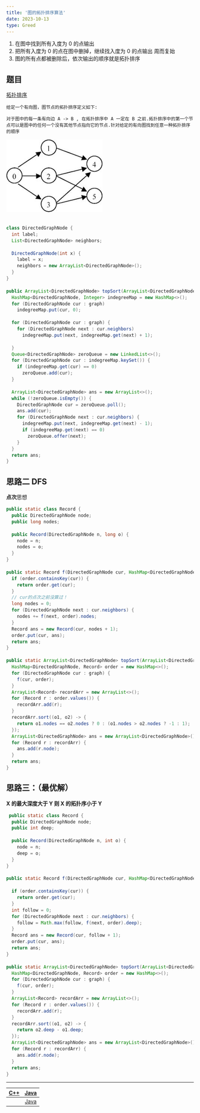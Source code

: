 ```yaml
---
title: '图的拓扑排序算法'
date: 2023-10-13
type: Greed
---
```


1. 在图中找到所有入度为 0 的点输出
2. 把所有入度为 0 的点在图中删掉，继续找入度为 0 的点输出 周而复始
3. 图的所有点都被删除后，依次输出的顺序就是拓扑排序

## 题目

[拓扑排序](https://www.lintcode.com/problem/127/solution/18551)

`给定一个有向图，图节点的拓扑排序定义如下:`

`对于图中的每一条有向边 A -> B , 在拓扑排序中 A 一定在 B 之前.拓扑排序中的第一个节点可以是图中的任何一个没有其他节点指向它的节点.针对给定的有向图找到任意一种拓扑排序的顺序`

![拓扑排序](/public/images/ds/graph/0000.jpg)

```java

class DirectedGraphNode {
  int label;
  List<DirectedGraphNode> neighbors;

  DirectedGraphNode(int x) {
    label = x;
    neighbors = new ArrayList<DirectedGraphNode>();
  }
}

public ArrayList<DirectedGraphNode> topSort(ArrayList<DirectedGraphNode> graph) {
  HashMap<DirectedGraphNode, Integer> indegreeMap = new HashMap<>();
  for (DirectedGraphNode cur : graph)
    indegreeMap.put(cur, 0);

  for (DirectedGraphNode cur : graph) {
    for (DirectedGraphNode next : cur.neighbors)
      indegreeMap.put(next, indegreeMap.get(next) + 1);

  }
  Queue<DirectedGraphNode> zeroQueue = new LinkedList<>();
  for (DirectedGraphNode cur : indegreeMap.keySet()) {
    if (indegreeMap.get(cur) == 0)
      zeroQueue.add(cur);
  }

  ArrayList<DirectedGraphNode> ans = new ArrayList<>();
  while (!zeroQueue.isEmpty()) {
    DirectedGraphNode cur = zeroQueue.poll();
    ans.add(cur);
    for (DirectedGraphNode next : cur.neighbors) {
      indegreeMap.put(next, indegreeMap.get(next) - 1);
      if (indegreeMap.get(next) == 0)
        zeroQueue.offer(next);
    }
  }
  return ans;
}
```

## 思路二 DFS

**点次**思想

```java
public static class Record {
  public DirectedGraphNode node;
  public long nodes;

  public Record(DirectedGraphNode n, long o) {
    node = n;
    nodes = o;
  }
}

public static Record f(DirectedGraphNode cur, HashMap<DirectedGraphNode, Record> order) {
  if (order.containsKey(cur)) {
    return order.get(cur);
  }
  // cur的点次之前没算过！
  long nodes = 0;
  for (DirectedGraphNode next : cur.neighbors) {
    nodes += f(next, order).nodes;
  }
  Record ans = new Record(cur, nodes + 1);
  order.put(cur, ans);
  return ans;
}

public static ArrayList<DirectedGraphNode> topSort(ArrayList<DirectedGraphNode> graph) {
  HashMap<DirectedGraphNode, Record> order = new HashMap<>();
  for (DirectedGraphNode cur : graph) {
    f(cur, order);
  }
  ArrayList<Record> recordArr = new ArrayList<>();
  for (Record r : order.values()) {
    recordArr.add(r);
  }
  recordArr.sort((o1, o2) -> {
    return o1.nodes == o2.nodes ? 0 : (o1.nodes > o2.nodes ? -1 : 1);
  });
  ArrayList<DirectedGraphNode> ans = new ArrayList<DirectedGraphNode>();
  for (Record r : recordArr) {
    ans.add(r.node);
  }
  return ans;
}
```

## 思路三：（最优解）

**X 的最大深度大于 Y 则 X 的拓扑序小于 Y**

```java
 public static class Record {
  public DirectedGraphNode node;
  public int deep;

  public Record(DirectedGraphNode n, int o) {
    node = n;
    deep = o;
  }
}

public static Record f(DirectedGraphNode cur, HashMap<DirectedGraphNode, Record> order) {

  if (order.containsKey(cur)) {
    return order.get(cur);
  }
  int follow = 0;
  for (DirectedGraphNode next : cur.neighbors) {
    follow = Math.max(follow, f(next, order).deep);
  }
  Record ans = new Record(cur, follow + 1);
  order.put(cur, ans);
  return ans;
}

public static ArrayList<DirectedGraphNode> topSort(ArrayList<DirectedGraphNode> graph) {
  HashMap<DirectedGraphNode, Record> order = new HashMap<>();
  for (DirectedGraphNode cur : graph) {
    f(cur, order);
  }
  ArrayList<Record> recordArr = new ArrayList<>();
  for (Record r : order.values()) {
    recordArr.add(r);
  }
  recordArr.sort((o1, o2) -> {
    return o2.deep - o1.deep;
  });
  ArrayList<DirectedGraphNode> ans = new ArrayList<DirectedGraphNode>();
  for (Record r : recordArr) {
    ans.add(r.node);
  }
  return ans;
}
```

<hr/>

| [C++ ](https://github.com/ZhengKe996/DS/blob/main/src/graph/Topology.cpp) |   [Java ](https://github.com/ZhengKe996/DS/blob/main/src/graph/Topology.java)   |
| :-----------------------------------------------------------------------: | :-----------------------------------------------------------------------------: |
|                                                                           | [Java ](https://github.com/ZhengKe996/DS/blob/main/src/graph/Topology-DFS.java) |
